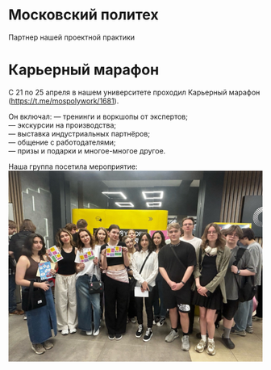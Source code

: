 # Московский политех

Партнер нашей проектной практики

# Карьерный марафон 

С 21 по 25 апреля в нашем университете проходил Карьерный марафон (https://t.me/mospolywork/1681). 

Он включал:
— тренинги и воркшопы от экспертов;  
— экскурсии на производства;  
— выставка индустриальных партнёров;  
— общение с работодателями;  
— призы и подарки и многое-многое другое.

Наша группа посетила мероприятие:
![Иллюстрация к проекту](https://github.com/irottogoe/Simple-shell-on-Go/blob/main/reports/photo.jpg)
